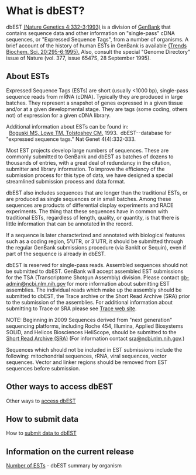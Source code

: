 # What is dbEST?

dbEST [(Nature Genetics 4:332-3;1993)](http://www.ncbi.nlm.nih.gov/pubmed/8401577?dopt=Abstract) is a division of [GenBank](/Genbank/GenbankOverview) that contains sequence data and other information on "single-pass" cDNA sequences, or "Expressed Sequence Tags", from a number of organisms. A brief account of the history of human ESTs in GenBank is available [(Trends Biochem. Sci. 20:295-6;1995).](http://www.ncbi.nlm.nih.gov/pubmed/7667885?dopt=Abstract) Also, consult the special "Genome Directory" issue of Nature (vol. 377, issue 6547S, 28 September 1995).

## About ESTs

Expressed Sequence Tags (ESTs) are short (usually <1000 bp), single-pass sequence reads from mRNA (cDNA). Typically they are produced in large batches. They represent a snapshot of genes expressed in a given tissue and/or at a given developmental stage. They are tags (some coding, others not) of expression for a given cDNA library.

Additional information about ESTs can be found in:  
  [Boguski MS, Lowe TM, Tolstoshev CM.](http://www.ncbi.nlm.nih.gov:80/entrez/query.fcgi?cmd=Retrieve&db=PubMed&list_uids=8401577&dopt=Abstract) 1993.  dbEST--database for "expressed sequence tags." Nat Genet 4(4):332-333.

Most EST projects develop large numbers of sequences. These are commonly submitted to GenBank and dbEST as batches of dozens to thousands of entries, with a great deal of redundancy in the citation, submitter and library information. To improve the efficiency of the submission process for this type of data, we have designed a special streamlined submission process and data format.

dbEST also includes sequences that are longer than the traditional ESTs, or are produced as single sequences or in small batches. Among these sequences are products of differential display experiments and RACE experiments. The thing that these sequences have in common with traditional ESTs, regardless of length, quality, or quantity, is that there is little information that can be annotated in the record.

If a sequence is later characterized and annotated with biological features such as a coding region, 5'UTR, or 3'UTR, it should be submitted through the regular GenBank submissions procedure (via BankIt or Sequin), even if part of the sequence is already in dbEST.

dbEST is reserved for single-pass reads. Assembled sequences should not be submitted to dbEST. GenBank will accept assembled EST submissions for the TSA (Transcriptome Shotgun Assembly) division. Please contact gb-admin@ncbi.nlm.nih.gov for more information about submitting EST assemblies. The individual reads which make up the assembly should be submitted to dbEST, the Trace archive or the Short Read Archive (SRA) prior to the submission of the assemblies. For additional information about submitting to Trace or SRA please see [Trace web site](http://www.ncbi.nlm.nih.gov/Traces/trace.cgi?cmd=show&f=faq&m=main&s=faq).

NOTE: Beginning in 2009 Sequences derived from "next generation" sequencing platforms, including Roche 454, Illumina, Applied Biosystems SOLiD, and Helicos Biosciences HeliScope, should be submitted to the [Short Read Archive (SRA)](http://www.ncbi.nlm.nih.gov/Traces/sra/sra.cgi?) (For information contact [sra@ncbi.nlm.nih.gov](mailto:sra@ncbi.nlm.nih.gov).)

Sequences which should not be included in EST submissions include the following: mitochondrial sequences, rRNA, viral sequences, vector sequences. Vector and linker regions should be removed from EST sequences before submission.

## Other ways to access dbEST

Other ways to [access dbEST](/genbank/dbEST/dbEST_access)

## How to submit data

How to [submit data to dbEST](/genbank/dbEST/how_to_submit)

## Information on the current release

[Number of ESTs](/genbank/dbEST/dbEST_summary) - dbEST summary by organism



